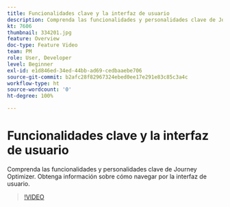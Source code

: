 ```yaml
---
title: Funcionalidades clave y la interfaz de usuario
description: Comprenda las funcionalidades y personalidades clave de Journey Optimizer. Obtenga información sobre cómo navegar por la interfaz de usuario.
kt: 7606
thumbnail: 334201.jpg
feature: Overview
doc-type: Feature Video
team: PM
role: User, Developer
level: Beginner
exl-id: e1d846ed-34ed-44bb-ad69-cedbaaebe706
source-git-commit: b2afc28f82967324ebed0ee17e291e83c85c3a4c
workflow-type: ht
source-wordcount: '0'
ht-degree: 100%

---
```


# Funcionalidades clave y la interfaz de usuario

Comprenda las funcionalidades y personalidades clave de Journey Optimizer. Obtenga información sobre cómo navegar por la interfaz de usuario.

>[!VIDEO](https://video.tv.adobe.com/v/334201?quality=12&learn=on)

